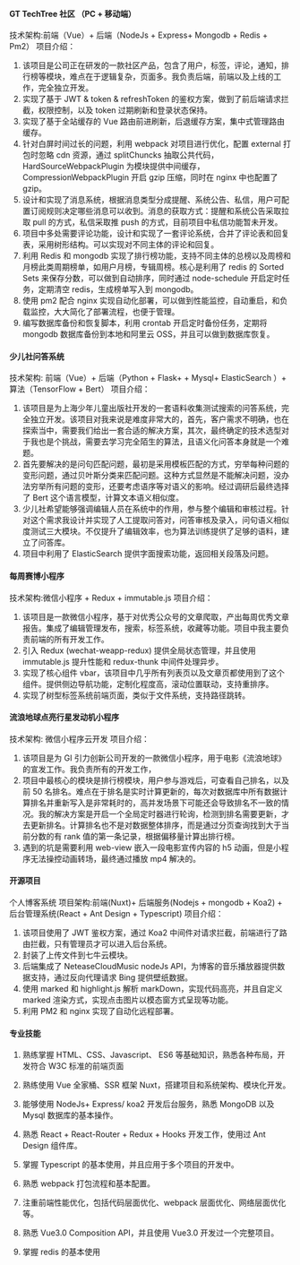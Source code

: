 #### GT TechTree 社区 （PC + 移动端）

技术架构:前端（Vue）+ 后端（NodeJs + Express+ Mongodb + Redis + Pm2）
项目介绍：

1. 该项目是公司正在研发的一款社区产品，包含了用户，标签，评论，通知，排行榜等模块，难点在于逻辑复杂，页面多。我负责后端，前端以及上线的工作，完全独立开发。
2. 实现了基于 JWT & token & refreshToken 的鉴权方案，做到了前后端请求拦截，权限控制，以及 token 过期刷新和登录状态保持。
3. 实现了基于全站缓存的 Vue 路由前进刷新，后退缓存方案，集中式管理路由缓存。
4. 针对白屏时间过长的问题，利用 webpack 对项目进行优化，配置 external 打包时忽略 cdn 资源，通过 splitChuncks 抽取公共代码，HardSourceWebpackPlugin 为模块提供中间缓存，CompressionWebpackPlugin 开启 gzip 压缩，同时在 nginx 中也配置了 gzip。
5. 设计和实现了消息系统，根据消息类型分成提醒、系统公告、私信，用户可配置订阅规则决定哪些消息可以收到。消息的获取方式：提醒和系统公告采取拉取 pull 的方式，私信采取推 push 的方式，目前项目中私信功能暂未开发。
6. 项目中多处需要评论功能，设计和实现了一套评论系统，合并了评论表和回复表，采用树形结构。可以实现对不同主体的评论和回复。
7. 利用 Redis 和 mongodb 实现了排行榜功能，支持不同主体的总榜以及周榜和月榜此类周期榜单，如用户月榜，专辑周榜。核心是利用了 redis 的 Sorted Sets 来保存分数，可以做到自动排序，同时通过 node-schedule 开启定时任务，定期清空 redis，生成榜单写入到 mongodb。
8. 使用 pm2 配合 nginx 实现自动化部署，可以做到性能监控，自动重启，和负载监控，大大简化了部署流程，也便于管理。
9. 编写数据库备份和恢复脚本，利用 crontab 开启定时备份任务，定期将 mongodb 数据库备份到本地和阿里云 OSS，并且可以做到数据库恢复。

#### 少儿社问答系统

技术架构: 前端（Vue）+ 后端（Python + Flask+ + Mysql+ ElasticSearch ）+ 算法（TensorFlow + Bert）
项目介绍：

1. 该项目是为上海少年儿童出版社开发的一套语料收集测试搜索的问答系统，完全独立开发。该项目对我来说是难度非常大的，首先，客户需求不明确，也在探索当中，需要我们给出一套合适的解决方案，其次，最终确定的技术选型对于我也是个挑战，需要去学习完全陌生的算法，且语义化问答本身就是一个难题。
2. 首先要解决的是问句匹配问题，最初是采用模板匹配的方式，穷举每种问题的变形问题，通过贝叶斯分类来匹配问题。这种方式显然是不能解决问题，没办法穷举所有问题的变形，还要考虑语序等对语义的影响。经过调研后最终选择了 Bert 这个语言模型，计算文本语义相似度。
3. 少儿社希望能够强调编辑人员在系统中的作用，参与整个编辑和审核过程。针对这个需求我设计并实现了人工提取问答对，问答审核及录入，问句语义相似度测试三大模块。不仅提升了编辑效率，也为算法训练提供了足够的语料，建立了问答库。
4. 项目中利用了 ElasticSearch 提供字面搜索功能，返回相关段落及问题。

#### 每周赛博小程序

技术架构:微信小程序 + Redux + immutable.js
项目介绍：

1. 该项目是一款微信小程序，基于对优秀公众号的文章爬取，产出每周优秀文章报告。集成了编辑管理发布，搜索，标签系统，收藏等功能。项目中我主要负责前端的所有开发工作。
2. 引入 Redux (wechat-weapp-redux) 提供全局状态管理，并且使用 immutable.js 提升性能和 redux-thunk 中间件处理异步。
3. 实现了核心组件 vbar，该项目中几乎所有列表页以及文章页都使用到了这个组件。提供侧边导航功能，定制化程度高，滚动位置联动，支持重排序。
4. 实现了树型标签系统前端页面，类似于文件系统，支持路径跳转。

#### 流浪地球点亮行星发动机小程序

技术架构: 微信小程序云开发
项目介绍：

1. 该项目是为 GI 引力创新公司开发的一款微信小程序，用于电影《流浪地球》的宣发工作。我负责所有的开发工作，
2. 项目中最核心的模块是排行榜模块，用户参与游戏后，可查看自己排名，以及前 50 名排名。难点在于排名是实时计算更新的，每次对数据库中所有数据计算排名并重新写入是非常耗时的，高并发场景下可能还会导致排名不一致的情况。我的解决方案是开启一个全局定时器进行轮询，检测到排名需要更新，才去更新排名。计算排名也不是对数据整体排序，而是通过分页查询找到大于当前分数的有 rank 值的第一条记录，根据偏移量计算出排行榜。
3. 遇到的坑是需要利用 web-view 嵌入一段电影宣传内容的 h5 动画，但是小程序无法操控动画转场，最终通过播放 mp4 解决的。

#### 开源项目

个人博客系统
项目架构:前端(Nuxt)+ 后端服务(Nodejs + mongodb + Koa2) + 后台管理系统(React + Ant Design + Typescript)
项目介绍：

1. 该项目使用了 JWT 鉴权方案，通过 Koa2 中间件对请求拦截，前端进行了路由拦截，只有管理员才可以进入后台系统。
2. 封装了上传文件到七牛云模块。
3. 后端集成了 NeteaseCloudMusic nodeJs API，为博客的音乐播放器提供数据支持，通过反向代理请求 Bing 提供壁纸数据。
4. 使用 marked 和 highlight.js 解析 markDown，实现代码高亮，并且自定义 marked 渲染方式，实现点击图片以模态窗方式呈现等功能。
5. 利用 PM2 和 nginx 实现了自动化远程部署。

#### 专业技能

1. 熟练掌握 HTML、CSS、Javascript、 ES6 等基础知识，熟悉各种布局，开发符合 W3C 标准的前端页面

2. 熟练使用 Vue 全家桶、SSR 框架 Nuxt，搭建项目和系统架构、模块化开发。

3. 能够使用 NodeJs+ Express/ koa2 开发后台服务，熟悉 MongoDB 以及 Mysql 数据库的基本操作。

4. 熟悉 React + React-Router + Redux + Hooks 开发工作，使用过 Ant Design 组件库。

5. 掌握 Typescript 的基本使用，并且应用于多个项目的开发中。

6. 熟悉 webpack 打包流程和基本配置。

7. 注重前端性能优化，包括代码层面优化、webpack 层面优化、网络层面优化等。

8. 熟悉 Vue3.0 Composition API，并且使用 Vue3.0 开发过一个完整项目。
9. 掌握 redis 的基本使用
